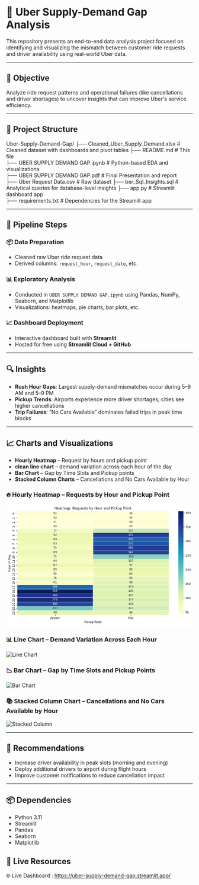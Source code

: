 # 🚖 Uber Supply-Demand Gap Analysis

This repository presents an end-to-end data analysis project focused on identifying and visualizing the mismatch between customer ride requests and driver availability using real-world Uber data.

---

## 📌 Objective

Analyze ride request patterns and operational failures (like cancellations and driver shortages) to uncover insights that can improve Uber's service efficiency.

---

## 📁 Project Structure

Uber-Supply-Demand-Gap/
├── Cleaned_Uber_Supply_Demand.xlsx                     # Cleaned dataset with dashboards and pivot tables 
├── README.md                                           # This file  
├── UBER SUPPLY DEMAND GAP.ipynb                        # Python-based EDA and visualizations  
├── UBER SUPPLY DEMAND GAP.pdf                          # Final Presentation and report  
├── Uber Request Data.csv                               # Raw dataset 
├── ber_Sql_Insights.sql                                # Analytical queries for database-level insights
├── app.py                                              # Streamlit dashboard app  
├── requirements.txt                                    # Dependencies for the Streamlit app  
 

---

## 🚀 Pipeline Steps

### 📦 Data Preparation  
- Cleaned raw Uber ride request data  
- Derived columns: `request_hour`, `request_date`, etc.    

### 📊 Exploratory Analysis  
- Conducted in `UBER SUPPLY DEMAND GAP.ipynb` using Pandas, NumPy,  Seaborn, and Matplotlib  
- Visualizations: heatmaps, pie charts, bar plots, etc.

### 📈 Dashboard Deployment  
- Interactive dashboard built with **Streamlit**  
- Hosted for free using **Streamlit Cloud + GitHub**  

---

## 🔍 Insights

- **Rush Hour Gaps**: Largest supply-demand mismatches occur during 5–9 AM and 5–9 PM  
- **Pickup Trends**: Airports experience more driver shortages; cities see higher cancellations  
- **Trip Failures**: “No Cars Available” dominates failed trips in peak time blocks  

---

## 📈 Charts and Visualizations

- **Hourly Heatmap** – Request by hours and pickup point  
- **clean line chart** – demand variation across each hour of the day  
- **Bar Chart** – Gap by Time Slots and Pickup points  
- **Stacked Column Charts** – Cancellations and No Cars Available by Hour


### 🔥 Hourly Heatmap – Requests by Hour and Pickup Point
![Hourly Heatmap](charts/hourly_heatmap.png)

### 📊 Line Chart – Demand Variation Across Each Hour
![Line Chart](charts/hourly_line_chart.png)

### 📉 Bar Chart – Gap by Time Slots and Pickup Points
![Bar Chart](charts/bar_gap_by_time.png)

### 📚 Stacked Column Chart – Cancellations and No Cars Available by Hour
![Stacked Column](charts/stacked_column_failures.png)


---

## 🧠 Recommendations

- Increase driver availability in peak slots (morning and evening)  
- Deploy additional drivers to airport during flight hours  
- Improve customer notifications to reduce cancellation impact  

---

## 📦 Dependencies

- Python 3.11  
- Streamlit  
- Pandas  
- Seaborn  
- Matplotlib  

## 🔗 Live Resources
🌐 Live Dashboard : https://uber-supply-demand-gap.streamlit.app/
